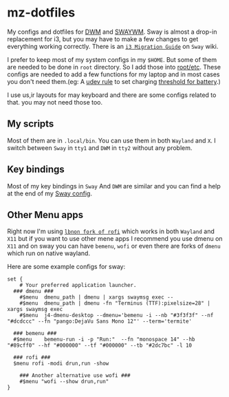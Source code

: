# mz-dotfiles
My configs and dotfiles for [DWM](https://github.com/mhdzli/dwm) and [SWAYWM](https://swaywm.org/). Sway is almost a drop-in replacement for i3, but you may have to make a few changes to get everything working correctly. There is an [`i3 Migration Guide`](https://github.com/swaywm/sway/wiki/i3-Migration-Guide) on `Sway` wiki.  

I prefer to keep most of my system configs in my `$HOME`. But some of them are needed to be done in `root` directory. So I add those into [root/etc](../../tree/master/src/root/etc). These configs are needed to add a few functions for my laptop and in most cases you don't need them.(eg: A [udev rule](../master/src/root/etc/udev/rules.d/99_battery_threshold.rules) to set charging [threshold for battery](https://fosstodon.org/@mzeinali/103684222479793025).)

I use us,ir layouts for may keyboard and there are some configs related to that. you may not need those too.

## My scripts
Most of them are in `.local/bin`. You can use them in both `Wayland` and `X`. I switch between `Sway` in `tty1` and `DWM` in `tty2` without any problem. 

## Key bindings

Most of my key bindings in `Sway` And `DWM` are similar and you can find a help at the end of my [Sway config](../master/src/.config/sway/config).

## Other Menu apps

Right now I'm using [`lbnon fork of rofi`](https://github.com/lbonn/rofi) which works in both `Wayland` and `X11` but if you want to use  other mene apps I recommend you use dmenu on `X11` and on sway you can have `bemenu`, `wofi` or even there are forks of `dmenu` which run on native wayland.

Here are some example configs for sway:

```
set {
 	# Your preferred application launcher.
  ### dmenu ###
	#$menu	dmenu_path | dmenu | xargs swaymsg exec --
	#$menu	dmenu_path | dmenu -fn "Terminus (TTF):pixelsize=28" | xargs swaymsg exec
	#$menu	j4-dmenu-desktop --dmenu='bemenu -i --nb "#3f3f3f" --nf "#dcdccc" --fn "pango:DejaVu Sans Mono 12"' --term='termite'
	
  ### bemenu ###
  #$menu	bemenu-run -i -p "Run:"  --fn "monospace 14" --hb "#89cff0" --hf "#000000" --tf "#000000" --tb "#2dc7bc" -l 10 
 
  ### rofi ###
  $menu rofi -modi drun,run -show
  
	### Another alternative use wofi ###
	#$menu "wofi --show drun,run"
}
```


